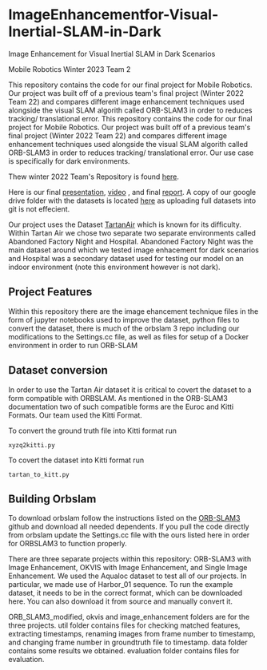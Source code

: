 # ImageEnhancementfor-Visual-Inertial-SLAM-in-Dark

Image Enhancement for Visual Inertial SLAM in Dark Scenarios

Mobile Robotics Winter 2023 Team 2

This repository contains the code for our final project for Mobile Robotics. Our project was built off of a previous team's final project (Winter 2022 Team 22) and compares different image enhancement techniques used alongside the visual SLAM algorith called ORB-SLAM3 in order to reduces tracking/ translational error. 
This repository contains the code for our final project for Mobile Robotics. Our project was built off of a previous team's final project (Winter 2022 Team 22) and compares different image enhancement techniques used alongside the visual SLAM algorith called ORB-SLAM3 in order to reduces tracking/ translational error. Our use case is specifically for dark environments. 

Thew winter 2022 Team's Repository is found [here](https://github.com/Maithilishetty/Mobile_Robotics_Team22). 

Here is our final [presentation](https://docs.google.com/presentation/d/1JiwIiU2ep6RfWaUEhsucTmFSWXvVtnpb/edit#slide=id.p1), [video]() , and final [report](https://drive.google.com/drive/u/0/folders/1EeNf3pVsSfgrlBif_ObC9zKsfOXbuV2S). A copy of our google drive folder with the datasets is located [here](https://drive.google.com/drive/u/0/folders/1EeNf3pVsSfgrlBif_ObC9zKsfOXbuV2S) as uploading full datasets into git is not effecient.  

Our project uses the Dataset [TartanAir](https://theairlab.org/tartanair-dataset/) which is known for its difficulty. Within Tartan Air we chose two separate two separate environments called Abandoned Factory Night and Hospital. Abandoned Factory Night was the main dataset around which we tested image enhacement for dark scenarios and Hospital was a secondary dataset used for testing our model on an indoor environment (note this environment however is not dark). 

## Project Features 
Within this repository there are the image ehancement technique files in the form of jupyter notebooks used to improve the dataset, python files to convert the dataset, there is much of the orbslam 3 repo including our modifications to the Settings.cc file, as well as files for setup of a Docker environment in order to run ORB-SLAM  

## Dataset conversion
In order to use the Tartan Air dataset it is critical to covert the dataset to a form compatible with ORBSLAM. As mentioned in the ORB-SLAM3 documentation two of such compatible forms are the Euroc and Kitti Formats. Our team used the Kitti Format. 

To convert the ground truth file into Kitti format run
```
xyzq2kitti.py
```

To covert the dataset into Kitti format run 
```
tartan_to_kitt.py
```

## Building Orbslam
To download orbslam follow the instructions listed on the [ORB-SLAM3](https://github.com/UZ-SLAMLab/ORB_SLAM3) github and download all needed dependents. If you pull the code directly from orbslam update the Settings.cc file with the ours listed here in order for ORBSLAM3 to function properly. 




There are three separate projects within this repository: ORB-SLAM3 with Image Enhancement, OKVIS with Image Enhancement, and Single Image Enhancement. We used the Aqualoc dataset to test all of our projects. In particular, we made use of Harbor_01 sequence. To run the example dataset, it needs to be in the correct format, which can be downloaded here. You can also download it from source and manually convert it.

ORB_SLAM3_modified, okvis and image_enhancement folders are for the three projects. util folder contains files for checking matched features, extracting timestamps, renaming images from frame number to timestamp, and changing frame number in groundtruth file to timestamp. data folder contains some results we obtained. evaluation folder contains files for evaluation.
